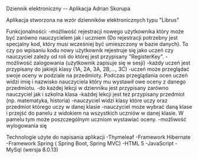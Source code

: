 
Dziennik elektroniczny -- Aplikacja Adrian Skorupa

Aplikacja stworzona na wzór dzienników elektronicznych typu "Librus"

Funkcjonalności:
-możliwość rejestracji nowego użytkownika który może być zarówno nauczycielem jak i uczniem (Do rejestracji potrzebny jest specjalny kod, który musi wcześniej być umieszczony w bazie danych). To czy po wpisaniu kodu nowy użytkownik rejestruje się jako uczeń czy nauczyciel zależy od roli do której jest przypisany "RegisterKey".
-możliwość zalogowania (użytkownik zapisuje się w sesji)
-każdy uczeń jest przypisany do jakiejś klasy (1A, 2A, 3A, 2B,..., 3C)
-uczeń może przeglądać swoje oceny w podziale na przedmioty. Podczas przeglądania ocen uczeń widzi imię i nazwisko nauczyciela który mu wystawił owe oceny z danego przedmiotu.
-do każdej lekcji w dzienniku jest przypisany zarówno nauczyciel jak i szkolna klasa
-każdej lekcji jest też przypisany przedmiot (np. matematyka, historia)
-nauczyciel widzi klasy które uczy oraz przedmiot którego uczy w danej klasie
-nauczyciel może wybrać daną klase i przejść do panelu z widokiem na wszystkich uczniów w danej klasie. W pamelu tym może poszczególnym uczniom wystawiać oceny.
-możliwość wylogowania się

Technologie użyte do napisania aplikacji
-Thymeleaf
-Framework Hibernate
-Framework Spring ( Spring Boot, Spring MVC)
-HTML 5
-JavaScript
-MySql (wersja 8.0.13)
